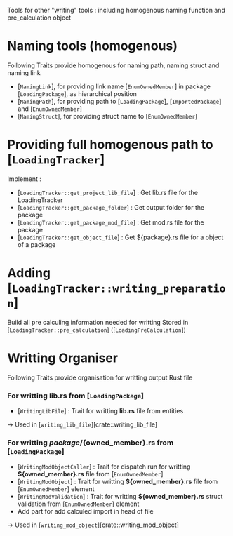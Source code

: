 Tools for other "writing" tools : including homogenous naming function and pre_calculation object

# Naming tools (homogenous)

Following Traits provide homogenous for naming path, naming struct and naming link
 - [`NamingLink`], for providing link name [`EnumOwnedMember`] in package [`LoadingPackage`], as hierarchical position
 - [`NamingPath`], for providing path to [`LoadingPackage`], [`ImportedPackage`] and [`EnumOwnedMember`]
 - [`NamingStruct`], for providing struct name to [`EnumOwnedMember`]

# Providing full homogenous path to [`LoadingTracker`]

Implement :
 - [`LoadingTracker::get_project_lib_file`] : Get lib.rs file for the LoadingTracker
 - [`LoadingTracker::get_package_folder`] : Get output folder for the package
 - [`LoadingTracker::get_package_mod_file`] : Get mod.rs file for the package
 - [`LoadingTracker::get_object_file`] : Get ${package}.rs file for a object of a package

# Adding [`LoadingTracker::writing_preparation`]

Build all pre calculing information needed for writting
Stored in [`LoadingTracker::pre_calculation`] ([`LoadingPreCalculation`])

# Writting Organiser

Following Traits provide organisation for writting output Rust file

### For writting __lib.rs__ from [`LoadingPackage`]
 - [`WritingLibFile`] : Trait for writting __lib.rs__ file from entities

&rarr; Used in [`writing_lib_file`][crate::writing_lib_file]

### For writting __${package}/${owned_member}.rs__ from [`LoadingPackage`]
 - [`WritingModObjectCaller`] : Trait for dispatch run for writting __${owned_member}.rs__ file from [`EnumOwnedMember`]
 - [`WritingModObject`] : Trait for writting __${owned_member}.rs__ file from [`EnumOwnedMember`] element
 - [`WritingModValidation`] : Trait for writting __${owned_member}.rs__ struct validation from [`EnumOwnedMember`] element
 - Add part for add calculed import in head of file

&rarr; Used in [`writing_mod_object`][crate::writing_mod_object]
